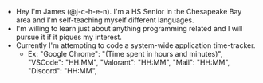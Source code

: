 
- Hey I'm James (@j-c-h-e-n). I'm a HS Senior in the Chesapeake Bay area and I'm self-teaching myself different languages.
- I'm willing to learn just about anything programming related and I will pursue it if it piques my interest.
- Currently I'm attempting to code a system-wide application time-tracker.
  - Ex:
    "Google Chrome": "(Time spent in hours and minutes)",
    "VSCode": "HH:MM",
    "Valorant": "HH:MM",
    "Mail": "HH:MM",
    "Discord": "HH:MM",
<!---
j-c-h-e-n/j-c-h-e-n is a ✨ special ✨ repository because its `README.md` (this file) appears on your GitHub profile.
You can click the Preview link to take a look at your changes.
--->
